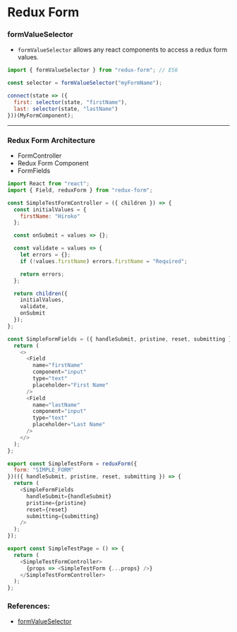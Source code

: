 # Redux Form

### formValueSelector

- `formValueSelector` allows any react components to access a redux form values.

```js
import { formValueSelector } from "redux-form"; // ES6

const selector = formValueSelector("myFormName");

connect(state => ({
  first: selector(state, "firstName"),
  last: selector(state, "lastName")
}))(MyFormComponent);
```

<hr />

### Redux Form Architecture

- FormController
- Redux Form Component
- FormFields

```js
import React from "react";
import { Field, reduxForm } from "redux-form";

const SimpleTestFormController = ({ children }) => {
  const initialValues = {
    firstName: "Hiroko"
  };

  const onSubmit = values => {};

  const validate = values => {
    let errors = {};
    if (!values.firstName) errors.firstName = "Required";

    return errors;
  };

  return children({
    initialValues,
    validate,
    onSubmit
  });
};

const SimpleFormFields = ({ handleSubmit, pristine, reset, submitting }) => {
  return (
    <>
      <Field
        name="firstName"
        component="input"
        type="text"
        placeholder="First Name"
      />
      <Field
        name="lastName"
        component="input"
        type="text"
        placeholder="Last Name"
      />
    </>
  );
};

export const SimpleTestForm = reduxForm({
  form: "SIMPLE_FORM"
})(({ handleSubmit, pristine, reset, submitting }) => {
  return (
    <SimpleFormFields
      handleSubmit={handleSubmit}
      pristine={pristine}
      reset={reset}
      submitting={submitting}
    />
  );
});

export const SimpleTestPage = () => {
  return (
    <SimpleTestFormController>
      {props => <SimpleTestForm {...props} />}
    </SimpleTestFormController>
  );
};
```

### References:

- [formValueSelector](https://redux-form.com/8.2.2/docs/api/formvalueselector.md/)
